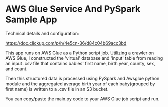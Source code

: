 # AWS Glue Service And PySpark Sample App

Technical details and configuration:

https://doc.clickup.com/p/h/4e5cn-36/d84c04b69acc3bd


This app runs on AWS Glue as a Python script job.
Utilizing a crawler on AWS Glue, I constructed the 'virtual' database and 'input' table from reading an input .csv file that contains babies' first name, birth year, county, sex, and count.

Then this structured data is processed using PySpark and Awsglue python module and the aggregated average birth year of each baby(grouped by first name) is written to a .csv file in an S3 bucket.

You can copy/paste the main.py code to your AWS Glue job script and run.


